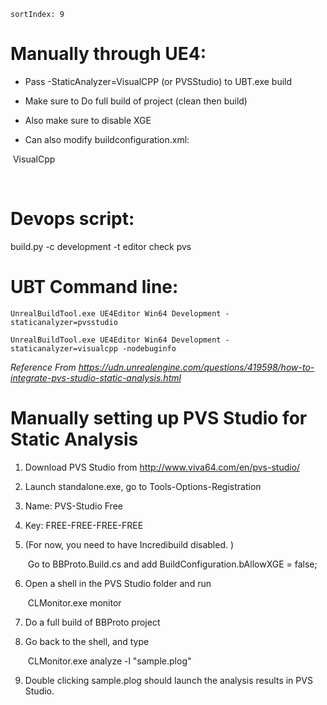     sortIndex: 9

# Manually through UE4:

- Pass -StaticAnalyzer=VisualCPP (or PVSStudio) to UBT.exe build

- Make sure to Do full build of project (clean then build)

- Also make sure to disable XGE

- Can also modify buildconfiguration.xml:

<WindowsPlatform>

​ <StaticAnalyzer>VisualCpp</StaticAnalyzer>

​ <!-- <StaticAnalyzer>PVSStudio</StaticAnalyzer> -->

<WindowsPlatform>

# Devops script:

build.py -c development -t editor check pvs

# UBT Command line:

    UnrealBuildTool.exe UE4Editor Win64 Development -staticanalyzer=pvsstudio

    UnrealBuildTool.exe UE4Editor Win64 Development -staticanalyzer=visualcpp -nodebuginfo

*Reference From <https://udn.unrealengine.com/questions/419598/how-to-integrate-pvs-studio-static-analysis.html>*

# Manually setting up PVS Studio for Static Analysis

1. Download PVS Studio from <http://www.viva64.com/en/pvs-studio/>

1. Launch standalone.exe, go to Tools-Options-Registration

1. Name: PVS-Studio Free

1. Key: FREE-FREE-FREE-FREE

1. (For now, you need to have Incredibuild disabled. )

   ​ Go to BBProto.Build.cs and add BuildConfiguration.bAllowXGE = false;

1. Open a shell in the PVS Studio folder and run

   ​ CLMonitor.exe monitor

1. Do a full build of BBProto project

1. Go back to the shell, and type

   ​ CLMonitor.exe analyze -l "sample.plog"

1. Double clicking sample.plog should launch the analysis results in PVS Studio.
